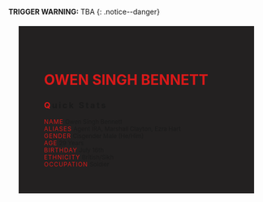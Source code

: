 **TRIGGER WARNING:** TBA
{: .notice--danger}

<div class="row no-gutters" style="background-color:#232121; padding: 50px; margin: 20px;">
<!---------
header name
----------->

<h1 style="color:#d71919"> OWEN SINGH BENNETT</h1>

<!---------
profile
----------->

<h3 class="text-uppercase font-weight-bold" style="letter-spacing:3px;">
    <span style="color:#d71919;">Q</span>uick Stats
</h3>

<small>
<span class="text-uppercase pr-3 font-weight-bold" style="color:#d71919;letter-spacing:1px;">NAME</span> <span>Owen Singh Bennett</span><br>
<span class="text-uppercase pr-3 font-weight-bold" style="color:#d71919;letter-spacing:1px;">ALIASES</span> <span>Agent IRA, Marshall Clayton, Ezra Hart</span><br>
<span class="text-uppercase pr-3 font-weight-bold" style="color:#d71919;letter-spacing:1px;">GENDER</span> <span>Cisgender Male (He/Him)</span><br>
<span class="text-uppercase pr-3 font-weight-bold" style="color:#d71919;letter-spacing:1px;">AGE</span> <span>29 Years</span><br>
<span class="text-uppercase pr-3 font-weight-bold" style="color:#d71919;letter-spacing:1px;">BIRTHDAY</span> <span>July 16th</span><br>
<span class="text-uppercase pr-3 font-weight-bold" style="color:#d71919;letter-spacing:1px;">ETHNICITY</span> <span>British/Sikh</span><br>
<span class="text-uppercase pr-3 font-weight-bold" style="color:#d71919;letter-spacing:1px;">OCCUPATION</span> <span>Soldier</span><br>
</small>


</div>



